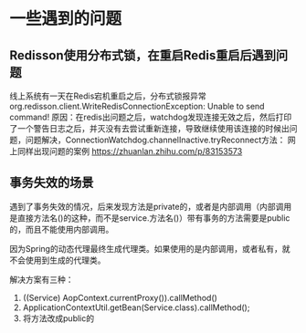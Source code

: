 # 一些遇到的问题

## Redisson使用分布式锁，在重启Redis重启后遇到问题

线上系统有一天在Redis宕机重启之后，分布式锁报异常org.redisson.client.WriteRedisConnectionException: Unable to send command!
原因：在redis出问题之后，watchdog发现连接无效之后，然后打印了一个警告日志之后，并灭没有去尝试重新连接，导致继续使用该连接的时候出问题，问题解决，ConnectionWatchdog.channelInactive.tryReconnect方法：
网上同样出现问题的案例
<https://zhuanlan.zhihu.com/p/83153573>

## 事务失效的场景

遇到了事务失效的情况，后来发现方法是private的，或者是内部调用（内部调用是直接方法名()的这种，而不是service.方法名()）带有事务的方法需要是public的，而且不能使用内部调用。

因为Spring的动态代理最终生成代理类。如果使用的是内部调用，或者私有，就不会使用到生成的代理类。

解决方案有三种：

1. ((Service) AopContext.currentProxy()).callMethod()
2. ApplicationContextUtil.getBean(Service.class).callMethod();
3. 将方法改成public的
